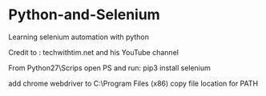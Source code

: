 # Python-and-Selenium
Learning selenium automation with python

Credit to : techwithtim.net and his YouTube channel 

From Python27\Scrips open PS and run:
pip3 install selenium

add chrome webdriver to C:\Program Files (x86)
copy file location for PATH 